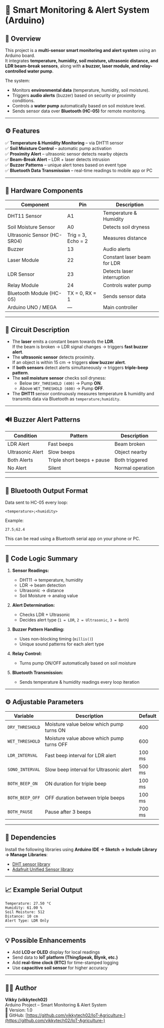 # 🌿 Smart Monitoring & Alert System (Arduino)

## 📖 Overview
This project is a **multi-sensor smart monitoring and alert system** using an Arduino board.  
It integrates **temperature, humidity, soil moisture, ultrasonic distance, and LDR beam-break sensors**, along with **a buzzer, laser module, and relay-controlled water pump**.

The system:
- Monitors **environmental data** (temperature, humidity, soil moisture).  
- Triggers **audio alerts** (buzzer) based on security or proximity conditions.  
- Controls a **water pump** automatically based on soil moisture level.  
- Sends sensor data over **Bluetooth (HC-05)** for remote monitoring.

---

## ⚙️ Features
✅ **Temperature & Humidity Monitoring** – via DHT11 sensor  
✅ **Soil Moisture Control** – automatic pump activation  
✅ **Proximity Alert** – ultrasonic sensor detects nearby objects  
✅ **Beam-Break Alert** – LDR + laser detects intrusion  
✅ **Buzzer Patterns** – unique alert tones based on event type  
✅ **Bluetooth Data Transmission** – real-time readings to mobile app or PC  

---

## 🧰 Hardware Components
| Component | Pin | Description |
|------------|-----|-------------|
| DHT11 Sensor | A1 | Temperature & Humidity |
| Soil Moisture Sensor | A0 | Detects soil dryness |
| Ultrasonic Sensor (HC-SR04) | Trig = 3, Echo = 2 | Measures distance |
| Buzzer | 13 | Audio alerts |
| Laser Module | 22 | Constant laser beam for LDR |
| LDR Sensor | 23 | Detects laser interruption |
| Relay Module | 24 | Controls water pump |
| Bluetooth Module (HC-05) | TX = 0, RX = 1 | Sends sensor data |
| Arduino UNO / MEGA | — | Main controller |

---

## 🔌 Circuit Description
- The **laser** emits a constant beam towards the **LDR**.  
  If the beam is broken → LDR signal changes → triggers **fast buzzer alert**.  
- The **ultrasonic sensor** detects proximity.  
  If an object is within 15 cm → triggers **slow buzzer alert**.  
- If **both sensors** detect alerts simultaneously → triggers **triple-beep pattern**.  
- The **soil moisture sensor** checks soil dryness:  
  - Below `DRY_THRESHOLD (400)` → Pump **ON**.  
  - Above `WET_THRESHOLD (600)` → Pump **OFF**.  
- The **DHT11** sensor continuously measures temperature & humidity and transmits data via Bluetooth as `temperature;humidity`.

---

## 🔊 Buzzer Alert Patterns
| Condition | Pattern | Description |
|------------|----------|-------------|
| LDR Alert | Fast beeps | Beam broken |
| Ultrasonic Alert | Slow beeps | Object nearby |
| Both Alerts | Triple short beeps + pause | Both triggered |
| No Alert | Silent | Normal operation |

---

## 📡 Bluetooth Output Format
Data sent to HC-05 every loop:  
```
<temperature>;<humidity>
```

Example:
```
27.5;62.4
```
This can be read using a Bluetooth serial app on your phone or PC.

---

## 🧠 Code Logic Summary
1. **Sensor Readings:**  
   - DHT11 → temperature, humidity  
   - LDR → beam detection  
   - Ultrasonic → distance  
   - Soil Moisture → analog value  

2. **Alert Determination:**  
   - Checks LDR + Ultrasonic  
   - Decides alert type (`1 = LDR`, `2 = Ultrasonic`, `3 = Both`)  

3. **Buzzer Pattern Handling:**  
   - Uses non-blocking timing (`millis()`)  
   - Unique sound patterns for each alert type  

4. **Relay Control:**  
   - Turns pump ON/OFF automatically based on soil moisture  

5. **Bluetooth Transmission:**  
   - Sends temperature & humidity readings every loop iteration  

---

## ⚙️ Adjustable Parameters
| Variable | Description | Default |
|-----------|--------------|----------|
| `DRY_THRESHOLD` | Moisture value below which pump turns ON | 400 |
| `WET_THRESHOLD` | Moisture value above which pump turns OFF | 600 |
| `LDR_INTERVAL` | Fast beep interval for LDR alert | 100 ms |
| `SONO_INTERVAL` | Slow beep interval for Ultrasonic alert | 500 ms |
| `BOTH_BEEP_ON` | ON duration for triple beep | 100 ms |
| `BOTH_BEEP_OFF` | OFF duration between triple beeps | 100 ms |
| `BOTH_PAUSE` | Pause after 3 beeps | 700 ms |

---

## 🧩 Dependencies
Install the following libraries using **Arduino IDE → Sketch → Include Library → Manage Libraries**:

- [DHT sensor library](https://github.com/adafruit/DHT-sensor-library)
- [Adafruit Unified Sensor library](https://github.com/adafruit/Adafruit_Sensor)

---

## 📈 Example Serial Output
```
Temperature: 27.50 °C
Humidity: 61.00 %
Soil Moisture: 512
Distance: 10 cm
Alert Type: LDR Only
```

---

## 💡 Possible Enhancements
- Add **LCD or OLED** display for local readings  
- Send data to **IoT platform (ThingSpeak, Blynk, etc.)**  
- Add **real-time clock (RTC)** for time-stamped logging  
- Use **capacitive soil sensor** for higher accuracy  

---

## 🧑‍💻 Author
**Vikky (vikkytech02)**  
Arduino Project – Smart Monitoring & Alert System  
📅 Version: 1.0  
🔗 GitHub: [https://github.com/vikkytech02/IoT-Agriculture-](https://github.com/vikkytech02/IoT-Agriculture-)
